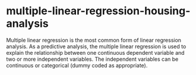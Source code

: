 # multiple-linear-regression-housing-analysis
Multiple linear regression is the most common form of linear regression analysis.  As a predictive analysis, the multiple linear regression is used to explain the relationship between one continuous dependent variable and two or more independent variables.  The independent variables can be continuous or categorical (dummy coded as appropriate).
